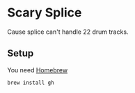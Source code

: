 # Scary Splice

Cause splice can't handle 22 drum tracks.

## Setup

You need [Homebrew](https://brew.sh/)

``
brew install gh
``
